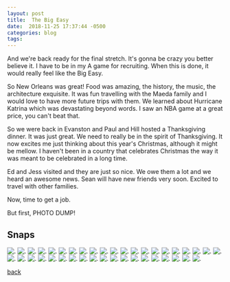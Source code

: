 ```yaml
---
layout: post
title:  The Big Easy
date:  2018-11-25 17:37:44 -0500
categories: blog 
tags: 
---
```


And we're back ready for the final stretch. It's gonna be crazy you better believe it. I have to be in my A game for recruiting. When this is done, it would really feel like the Big Easy.

So New Orleans was great! Food was amazing, the history, the music, the architecture exquisite. It was fun travelling with the Maeda family and I would love to have more future trips with them. We learned about Hurricane Katrina which was devastating beyond words. I saw an NBA game at a great price, you can't beat that. 

So we were back in Evanston and Paul and Hill hosted a Thanksgiving dinner. It was just great. We need to really be in the spirit of Thanksgiving. It now excites me just thinking about this year's Christmas, although it might be mellow. I haven't been in a country that celebrates Christmas the way it was meant to be celebrated in a long time.

Ed and Jess visited and they are just so nice. We owe them a lot and we heard an awesome news. Sean will have new friends very soon. Excited to travel with other families.

Now, time to get a job.

But first, PHOTO DUMP!

## Snaps

![](/assets/img/1811/20181120-bones.jpg ".")
![](/assets/img/1811/20181120-donuts.jpg ".")
![](/assets/img/1811/20181120-fampic.jpg ".")
![](/assets/img/1811/20181120-frenchie.jpg ".")
![](/assets/img/1811/20181120-frenchquarter.jpg ".")
![](/assets/img/1811/20181120-nocruise.jpg ".")
![](/assets/img/1811/20181120-nola.jpg ".")
![](/assets/img/1811/20181120-nolacrew.jpg ".")
![](/assets/img/1811/20181120-shitcoldday.jpg ".")
![](/assets/img/1811/20181121-bbq.jpg ".")
![](/assets/img/1811/20181121-gator.jpg ".")
![](/assets/img/1811/20181121-rubyslipper.jpg ".")
![](/assets/img/1811/20181121-sausage.jpg ".")
![](/assets/img/1811/20181121-shark.jpg ".")
![](/assets/img/1811/20181121-shopping.jpg ".")
![](/assets/img/1811/20181121-sparkles.jpg ".")
![](/assets/img/1811/20181122-dontdrinkscotch.jpg ".")
![](/assets/img/1811/20181122-seancrawl.jpg ".")
![](/assets/img/1811/20181122-thanksgivingspread.jpg ".")
![](/assets/img/1811/20181122-troublemaker.jpg ".")
![](/assets/img/1811/20181122-turkey.jpg ".")
![](/assets/img/1811/20181122-turkeycrew.jpg ".")
![](/assets/img/1811/20181122-young.jpg ".")
![](/assets/img/1811/20181123-seanbee.jpg ".")
![](/assets/img/1811/20181123-spiderman.jpg ".")
![](/assets/img/1811/20181124-chi1.jpg ".")
![](/assets/img/1811/20181124-chi2.jpg ".")
![](/assets/img/1811/20181124-chi3.jpg ".")
![](/assets/img/1811/20181124-chi4.jpg ".")
![](/assets/img/1811/20181124-chi5.jpg ".")
![](/assets/img/1811/20181124-chi6.jpg ".")
![](/assets/img/1811/20181124-chi7.jpg ".")
![](/assets/img/1811/20181124-chitownmcd.jpg ".")
![](/assets/img/1811/20181124-christkindl.jpg ".")
![](/assets/img/1811/20181124-giordano.jpg ".")
![](/assets/img/1811/20181124-giordanos.jpg ".")
![](/assets/img/1811/20181124-jabee.jpg ".")
![](/assets/img/1811/20181124-jabee2.jpg ".")
![](/assets/img/1811/20181124-thisisjoy.jpg ".")
![](/assets/img/1811/20181125-babee.jpg ".")

[back](/blog)
